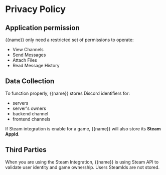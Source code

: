 # Privacy Policy

## Application permission
{{name}} only need a restricted set of permissions to operate:
  - View Channels
  - Send Messages
  - Attach Files
  - Read Message History

## Data Collection
To function properly, {{name}} stores Discord identifiers for:
  - servers
  - server's owners
  - backend channel
  - frontend channels

If Steam integration is enable for a game, {{name}} will also store its **Steam AppId**.

## Third Parties
When you are using the Steam Integration, {{name}} is using Steam API to validate user identity and game ownership. Users SteamIds are not stored.